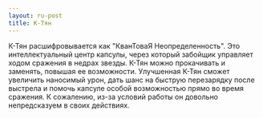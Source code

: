 ```yaml
---
layout: ru-post
title: К-Тян
---
```


К-Тян расшифровывается как "КванТоваЯ Неопределенность". Это интеллектуальный центр капсулы, через который забойщик управляет ходом сражения в недрах звезды. К-Тян можно прокачивать и заменять, повышая ее возможности. Улучшенная К-Тян сможет увеличить наносимый урон, дать шанс на быструю перезарядку после выстрела и помочь капсуле особой возможностью прямо во время сражения. К сожалению, из-за условий работы он довольно непредсказуем в своих действиях.
